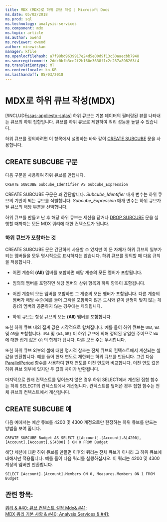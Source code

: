 ```yaml
---
title: MDX (MDX)로 하위 큐브 작성 | Microsoft Docs
ms.date: 05/02/2018
ms.prod: sql
ms.technology: analysis-services
ms.component: mdx
ms.topic: article
ms.author: owend
ms.reviewer: owend
author: minewiskan
manager: kfile
ms.openlocfilehash: a7f98bd9639917e24d5e00d9f13c50aaecbb7948
ms.sourcegitcommit: 2ddc0bfb3ce2f2b160e3638f1c2c237a898263f4
ms.translationtype: MT
ms.contentlocale: ko-KR
ms.lasthandoff: 05/03/2018
---
```

# <a name="building-subcubes-in-mdx-mdx"></a>MDX로 하위 큐브 작성(MDX)
[!INCLUDE[ssas-appliesto-sqlas](../../../includes/ssas-appliesto-sqlas.md)]
  하위 큐브는 기본 데이터의 필터링된 뷰를 나타내는 큐브의 하위 집합입니다. 큐브를 하위 큐브로 제한하여 쿼리 성능을 높일 수 있습니다.  
  
 하위 큐브를 정의하려면 이 항목에서 설명하는 바와 같이 [CREATE SUBCUBE](../../../mdx/mdx-data-definition-create-subcube.md) 문을 사용합니다.  
  
## <a name="create-subcube-syntax"></a>CREATE SUBCUBE 구문  
 다음 구문을 사용하여 하위 큐브를 만듭니다.  
  
```  
CREATE SUBCUBE Subcube_Identifier AS Subcube_Expression  
```  
  
 CREATE SUBCUBE 구문은 꽤 간단합니다. *Subcube_Identifier* 매개 변수는 하위 큐브의 기반이 되는 큐브를 식별합니다. *Subcube_Expression* 매개 변수는 하위 큐브가 될 큐브의 해당 부분을 선택합니다.  
  
 하위 큐브를 만들고 난 후 해당 하위 큐브는 세션을 닫거나 [DROP SUBCUBE](../../../mdx/mdx-data-definition-drop-subcube.md) 문을 실행할 때까지는 모든 MDX 쿼리에 대한 컨텍스트가 됩니다.  
  
### <a name="what-a-subcube-contains"></a>하위 큐브가 포함하는 것  
 CREATE SUBCUBE 문은 간단하게 사용할 수 있지만 이 문 자체가 하위 큐브의 일부가 되는 멤버들을 모두 명시적으로 표시하지는 않습니다. 하위 큐브를 정의할 때 다음 규칙을 적용합니다.  
  
-   어떤 계층의 **(All)** 멤버를 포함하면 해당 계층의 모든 멤버가 포함됩니다.  
  
-   임의의 멤버를 포함하면 해당 멤버의 상위 항목과 하위 항목이 포함됩니다.  
  
-   어떤 계층의 모든 멤버를 포함하면 그 계층의 모든 멤버가 포함됩니다. 다른 계층의 멤버가 해당 수준(예를 들어 고객을 포함하지 않은 도시와 같이 균형이 맞지 않는 계층)의 멤버와 공존하지 않는 경우에는 제외됩니다.  
  
-   하위 큐브는 항상 큐브의 모든 **(All)** 멤버를 포함합니다.  
  
 또한 하위 큐브 내의 집계 값은 시각적으로 합쳐집니다. 예를 들어 하위 큐브는 `USA`, `WA`및 `OR`을 포함합니다. `USA` 및 `{WA,OR}` 이 하위 큐브에 의해 정의된 유일한 주이므로 `WA` 에 대한 집계 값은 `OR` 의 합계가 됩니다. 다른 모든 주는 무시합니다.  
  
 또한 하위 큐브 외부의 셀에 대한 명시적 참조는 전체 큐브의 컨텍스트에서 계산되는 셀 값을 반환합니다. 예를 들어 현재 연도로 제한되는 하위 큐브를 만듭니다. 그런 다음 [ParallelPeriod](../../../mdx/parallelperiod-mdx.md) 함수를 사용하여 현재 연도를 이전 연도와 비교합니다. 이전 연도 값은 하위 큐브 외부에 있지만 두 값의 차이가 반환됩니다.  
  
 마지막으로 원래 컨텍스트를 덮어쓰지 않은 경우 하위 SELECT에서 계산된 집합 함수는 하위 SELECT의 컨텍스트에서 계산됩니다. 컨텍스트를 덮어쓴 경우 집합 함수는 전체 큐브의 컨텍스트에서 계산됩니다.  
  
## <a name="create-subcube-example"></a>CREATE SUBCUBE 예  
 다음 예에서는 예산 큐브를 4200 및 4300 계정으로만 한정하는 하위 큐브를 만드는 방법을 보여 줍니다.  
  
 `CREATE SUBCUBE Budget AS SELECT {[Account].[Account].&[4200], [Account].[Account].&[4300] } ON 0 FROM Budget`  
  
 해당 세션에 대한 하위 큐브를 만들면 이후의 쿼리는 전체 큐브가 아니라 그 하위 큐브에 대해서만 적용됩니다. 예를 들어 다음 쿼리를 실행하십시오. 이 쿼리는 4200 및 4300 계정의 멤버만 반환합니다.  
  
 `SELECT [Account].[Account].Members ON 0, Measures.Members ON 1 FROM Budget`  
  
## <a name="see-also"></a>관련 항목:  
 [쿼리 & #40; 큐브 컨텍스트 설정 Mdx& #41;](../../../analysis-services/multidimensional-models/mdx/establishing-cube-context-in-a-query-mdx.md)   
 [MDX 쿼리 기본 사항 & #40; Analysis Services & #41;](../../../analysis-services/multidimensional-models/mdx/mdx-query-fundamentals-analysis-services.md)  
  
  
